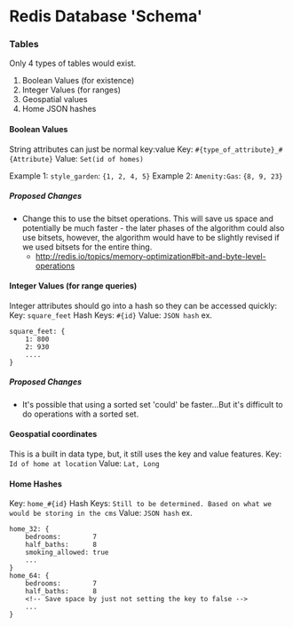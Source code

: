 # Redis Database 'Schema'

### Tables

Only 4 types of tables would exist.
1. Boolean Values (for existence)
2. Integer Values (for ranges)
3. Geospatial values
4. Home JSON hashes

#### Boolean Values

String attributes can just be normal key:value
Key:  `#{type_of_attribute}_#{Attribute}`
Value: `Set(id of homes)`

Example 1:
`style_garden`: `{1, 2, 4, 5}`
Example 2:
`Amenity:Gas`: `{8, 9, 23}`

##### Proposed Changes

* Change this to use the bitset operations. This will save us space and potentially be much faster - the later phases of the algorithm could also use bitsets, however, the algorithm would have to be slightly revised if we used bitsets for the entire thing.
  - http://redis.io/topics/memory-optimization#bit-and-byte-level-operations


#### Integer Values (for range queries)

Integer attributes should go into a hash so they can be accessed quickly:
Key:   `square_feet`
Hash Keys: `#{id}`
Value: `JSON hash`
ex.

```
square_feet: {
    1: 800
    2: 930
    ....
}
```

##### Proposed Changes

* It's possible that using a sorted set 'could' be faster...But it's difficult to do operations with a sorted set.


#### Geospatial coordinates

This is a built in data type, but, it still uses the key and value features.
Key:   `Id of home at location`
Value: `Lat, Long`

#### Home Hashes
Key:       `home_#{id}`
Hash Keys: `Still to be determined. Based on what we would be storing in the cms`
Value:     `JSON hash`
ex.
```
home_32: {
    bedrooms:        7
    half_baths:      8
    smoking_allowed: true
    ...
}
home_64: {
    bedrooms:        7
    half_baths:      8
    <!-- Save space by just not setting the key to false -->
    ...
}
```
